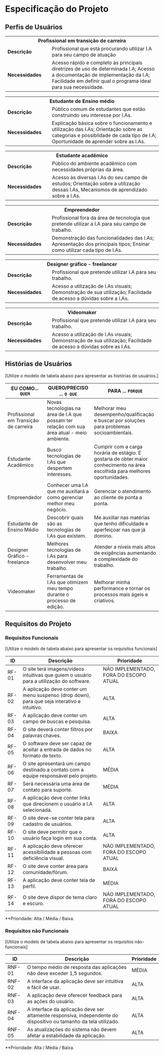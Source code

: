 # Especificação do Projeto

## Perfis de Usuários


<table>
<tbody>
<tr align=center>
<th colspan="2"> Profissional em transição de carreira </th>
</tr>
<tr>
<td width="150px"><b>Descrição</b></td>
<td width="600px">Profissional que está procurando utilizar I.A para seu campo de atuação</td>
</tr>
<tr>
<td><b>Necessidades</b></td>
<td> Acesso rápido e completo às principais diretrizes de uso de determinada I.A; 
Acesso a documentação de implementação da I.A;
Facilidade em definir qual o programa ideal para sua necessidade.  </td>
</tr>
</tbody>
</table>

<table>
<tbody>
<tr align=center>
<th colspan="2">Estudante de Ensino médio</th>
</tr>
<tr>
<td width="150px"><b>Descrição</b></td>
<td width="600px">Público comum de estudantes que estão construindo seu interesse por I.As.</td>
</tr>
<tr>
<td><b>Necessidades</b></td>
<td>
  Explicação básica sobre o funcionamento e utilização das I.As;
  Orientação sobre as categorias e possiblidade de cada tipo de I.A;
  Oportunidade de aprender sobre as I.As.</td>
</tr>
</tbody>
</table>

<table>
<tbody>
<tr align=center>
<th colspan="2">Estudante acadêmico</th>
</tr>
<tr>
<td width="150px"><b>Descrição</b></td>
<td width="600px">Público do ambiente acadêmico com necessidades próprias da área.</td>
</tr>
<tr>
<td><b>Necessidades</b></td>
<td>Acesso às diversas I.As do seu campo de estudos; 
Orientação sobre a utilização dessas I.As, 
Mecanismos de aprendizado sobre a I.As. </td>
</tr>
</tbody>
</table>

<table>
<tbody>
<tr align=center>
<th colspan="2">Empreendedor</th>
</tr>
<tr>
<td width="150px"><b>Descrição</b></td>
<td width="600px">Profissional fora da área de tecnologia que pretende utilizar a I.A para seu campo de trabalho.</td>
</tr>
<tr>
<td><b>Necessidades</b></td>
<td>Demonstração das funcionalidades das I.As; 
Apresentação dos principais tipos; 
Ensinar como utilizar cada tipo de I.As. </td>
</tr>
</tbody>
</table>

<table>
<tbody>
<tr align=center>
<th colspan="2">Designer gráfico - freelancer</th>
</tr>
<tr>
<td width="150px"><b>Descrição</b></td>
<td width="600px">Profissional que pretende utilizar I.A para seu trabalho.</td>
</tr>
<tr>
<td><b>Necessidades</b></td>
<td>Acesso a utilização de I.As visuais; 
Demonstração de sua utilização; 
Facilidade de acesso a dúvidas sobre a I.As. </td>
</tr>
</tbody>
</table>

<table>
<tbody>
<tr align=center>
<th colspan="2">Videomaker</th>
</tr>
<tr>
<td width="150px"><b>Descrição</b></td>
<td width="600px">Profissional que pretende utilizar I.A para seu trabalho. </td>
</tr>
<tr>
<td><b>Necessidades</b></td>
<td>Acesso a utilização de I.As visuais; 
Demonstração de sua utilização; 
Facilidade de acesso a dúvidas sobre as I.As.</td>
</tr>
</tbody>
</table>

## Histórias de Usuários


[Utilize o modelo de tabela abaixo para apresentar as histórias de usuários.]

|EU COMO... `QUEM`   | QUERO/PRECISO ... `O QUE` |PARA ... `PORQUE`                 |
|--------------------|---------------------------|----------------------------------|
| Profissional em Transição de carreira| Novas tecnologias na área de I.A que possam ter relação com sua área atual - meio ambiente.| Melhorar meu desempenho/qualificação e buscar por soluções para problemas socioambientais.|
| Estudante Acadêmico| Busco tecnologias de I.As que despertem interesses.| Cumprir com a carga horária de estágio. E gostaria de obter maior conhecimento na área escolhida para melhores oportunidades.|
| Empreendedor| Conhecer uma I.A que me auxiliará a como gerenciar melhor meu negócio.| Gerenciar o atendimento ao cliente de ponta a ponta.|
| Estudante de Ensino Médio| Descobrir quais são as tecnologias de I.As que existem.| Me auxiliar nas matérias que tenho dificuldade e aperfeiçoar nas que já domino.|
| Designer Gráfico - freelance| Melhores tecnologias de I.As para desenvolver meu trabalho.| Atender a níveis mais altos de exigências aumentando a complexidade do trabalho.|
| Videomaker| Ferramentas de I.As que otimizem meu tempo durante o processo de edição.| Melhorar minha performance e tornar os processos mais ágeis e criativos.|


## Requisitos do Projeto

### Requisitos Funcionais

[Utilize o modelo de tabela abaixo para apresentar os requisitos funcionais]

|ID    | Descrição                | Prioridade |
|-------|---------------------------------|----|
| RF-01 |  O site terá imagens/vídeos intuitivas que guiem o usuário para a utilização do software.| NÃO IMPLEMENTADO, FORA DO ESCOPO ATUAL| 
| RF-02 |  A aplicação deve conter um menu suspenso (drop down), para que seja interativo e intuitivo.| ALTA|
| RF-03 |  A aplicação deve conter um campo de buscas e pesquisa.| ALTA| 
| RF-04 |  O site deverá conter filtros por palavras chaves.| BAIXA| 
| RF-05 |  O software deve ser capaz de aceitar a entrada de dados no formato de texto.| ALTA| 
| RF-06 |  O site apresentará um campo destinado a contato com a equipe responsável pelo projeto.| MÉDIA| 
| RF-07 |  Será necessária uma área de contato para suporte.| MÉDIA| 
| RF-08 |  A aplicação deve conter links que direcionem o usuário a I.A selecionada.| ALTA| 
| RF-09 |  O site deve-se conter tela para cadastro de usuários.| ALTA| 
| RF-10 |  O site deve permitir que o usuário faça login em sua conta.| ALTA| 
| RF-11 |  A aplicação deve oferecer acessibilidade a pessoas com deficiência visual.| NÃO IMPLEMENTADO, FORA DO ESCOPO ATUAL| 
| RF-12 |  O site deve conter área para comunidade/fórum.| BAIXA| 
| RF-13 |  A aplicação deve conter tela de perfil.| MÉDIA| 
| RF-14 |  O site deve dispor de tema claro e escuro.| NÃO IMPLEMENTADO, FORA DO ESCOPO ATUAL| 


**Prioridade: Alta / Média / Baixa. 

### Requisitos não Funcionais

[Utilize o modelo de tabela abaixo para apresentar os requisitos não-funcionais]

|ID      | Descrição               |Prioridade |
|--------|-------------------------|----|
| RNF-01 |  O tempo médio de resposta das aplicações não deve exceder 1,5 segundos.| MÉDIA| 
| RNF-02 |  A interface da aplicação deve ser intuitiva e fácil de usar.| ALTA| 
| RNF-03 |  A aplicação deve oferecer feedback para as ações do usuário.| ALTA| 
| RNF-04 |  A interface da aplicação deve ser altamente responsiva, independente do dispositivo ou tamanho da tela utilizado.| ALTA| 
| RNF-05 |  As atualizações do sistema não devem afetar a estabilidade da aplicação.| ALTA| 

**Prioridade: Alta / Média / Baixa. 

